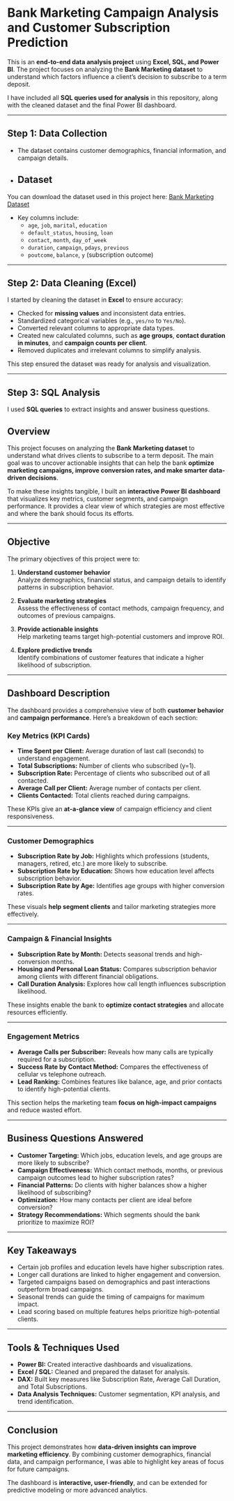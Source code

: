 # Bank Marketing Campaign Analysis and Customer Subscription Prediction

This is an **end-to-end data analysis project** using **Excel, SQL, and Power BI**. The project focuses on analyzing the **Bank Marketing dataset** to understand which factors influence a client’s decision to subscribe to a term deposit.  

I have included all **SQL queries used for analysis** in this repository, along with the cleaned dataset and the final Power BI dashboard.

---

## Step 1: Data Collection
- The dataset contains customer demographics, financial information, and campaign details.
- ## Dataset
You can download the dataset used in this project here: [Bank Marketing Dataset](https://github.com/yourusername/bank-marketing-dataset.csv) 
- Key columns include:  
  - `age`, `job`, `marital`, `education`  
  - `default_status`, `housing`, `loan`  
  - `contact`, `month`, `day_of_week`  
  - `duration`, `campaign`, `pdays`, `previous`  
  - `poutcome`, `balance`, `y` (subscription outcome)

---

## Step 2: Data Cleaning (Excel)
I started by cleaning the dataset in **Excel** to ensure accuracy:

- Checked for **missing values** and inconsistent data entries.  
- Standardized categorical variables (e.g., `yes/no` to `Yes/No`).  
- Converted relevant columns to appropriate data types.  
- Created new calculated columns, such as **age groups**, **contact duration in minutes**, and **campaign counts per client**.  
- Removed duplicates and irrelevant columns to simplify analysis.

This step ensured the dataset was ready for analysis and visualization.

---

## Step 3: SQL Analysis
I used **SQL queries** to extract insights and answer business questions.  

## Overview
This project focuses on analyzing the **Bank Marketing dataset** to understand what drives clients to subscribe to a term deposit. The main goal was to uncover actionable insights that can help the bank **optimize marketing campaigns, improve conversion rates, and make smarter data-driven decisions**.  

To make these insights tangible, I built an **interactive Power BI dashboard** that visualizes key metrics, customer segments, and campaign performance. It provides a clear view of which strategies are most effective and where the bank should focus its efforts.

---

## Objective
The primary objectives of this project were to:  

1. **Understand customer behavior**  
   Analyze demographics, financial status, and campaign details to identify patterns in subscription behavior.  

2. **Evaluate marketing strategies**  
   Assess the effectiveness of contact methods, campaign frequency, and outcomes of previous campaigns.  

3. **Provide actionable insights**  
   Help marketing teams target high-potential customers and improve ROI.  

4. **Explore predictive trends**  
   Identify combinations of customer features that indicate a higher likelihood of subscription.

---

## Dashboard Description
The dashboard provides a comprehensive view of both **customer behavior** and **campaign performance**. Here’s a breakdown of each section:

### Key Metrics (KPI Cards)
- **Time Spent per Client:** Average duration of last call (seconds) to understand engagement.  
- **Total Subscriptions:** Number of clients who subscribed (y=1).  
- **Subscription Rate:** Percentage of clients who subscribed out of all contacted.  
- **Average Call per Client:** Average number of contacts per client.  
- **Clients Contacted:** Total clients reached during campaigns.  

These KPIs give an **at-a-glance view** of campaign efficiency and client responsiveness.

---

### Customer Demographics
- **Subscription Rate by Job:** Highlights which professions (students, managers, retired, etc.) are more likely to subscribe.  
- **Subscription Rate by Education:** Shows how education level affects subscription behavior.  
- **Subscription Rate by Age:** Identifies age groups with higher conversion rates.  

These visuals **help segment clients** and tailor marketing strategies more effectively.

---

### Campaign & Financial Insights
- **Subscription Rate by Month:** Detects seasonal trends and high-conversion months.  
- **Housing and Personal Loan Status:** Compares subscription behavior among clients with different financial obligations.  
- **Call Duration Analysis:** Explores how call length influences subscription likelihood.  

These insights enable the bank to **optimize contact strategies** and allocate resources efficiently.

---

### Engagement Metrics
- **Average Calls per Subscriber:** Reveals how many calls are typically required for a subscription.  
- **Success Rate by Contact Method:** Compares the effectiveness of cellular vs telephone outreach.  
- **Lead Ranking:** Combines features like balance, age, and prior contacts to identify high-potential clients.  

This section helps the marketing team **focus on high-impact campaigns** and reduce wasted effort.

---

## Business Questions Answered
- **Customer Targeting:** Which jobs, education levels, and age groups are more likely to subscribe?  
- **Campaign Effectiveness:** Which contact methods, months, or previous campaign outcomes lead to higher subscription rates?  
- **Financial Patterns:** Do clients with higher balances show a higher likelihood of subscribing?  
- **Optimization:** How many contacts per client are ideal before conversion?  
- **Strategy Recommendations:** Which segments should the bank prioritize to maximize ROI?

---

## Key Takeaways
- Certain job profiles and education levels have higher subscription rates.  
- Longer call durations are linked to higher engagement and conversion.  
- Targeted campaigns based on demographics and past interactions outperform broad campaigns.  
- Seasonal trends can guide the timing of campaigns for maximum impact.  
- Lead scoring based on multiple features helps prioritize high-potential clients.

---

## Tools & Techniques Used
- **Power BI:** Created interactive dashboards and visualizations.  
- **Excel / SQL:** Cleaned and prepared the dataset for analysis.  
- **DAX:** Built key measures like Subscription Rate, Average Call Duration, and Total Subscriptions.  
- **Data Analysis Techniques:** Customer segmentation, KPI analysis, and trend identification.

---

## Conclusion
This project demonstrates how **data-driven insights can improve marketing efficiency**. By combining customer demographics, financial data, and campaign performance, I was able to highlight key areas of focus for future campaigns.  

The dashboard is **interactive, user-friendly**, and can be extended for predictive modeling or more advanced analytics.
